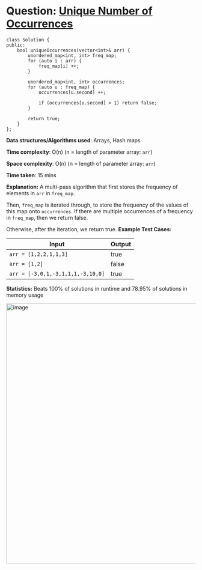 <h1>Question: <a href="https://leetcode.com/problems/unique-number-of-occurrences/description">Unique Number of Occurrences</a></h1>

```
class Solution {
public:
    bool uniqueOccurrences(vector<int>& arr) {
        unordered_map<int, int> freq_map;
        for (auto i : arr) {
            freq_map[i] ++;
        }

        unordered_map<int, int> occurrences;
        for (auto u : freq_map) {
            occurrences[u.second] ++;

            if (occurrences[u.second] > 1) return false;
        }

        return true;
    }
};
```

**Data structures/Algorithms used**: Arrays, Hash maps

**Time complexity**: O(n) (n = length of parameter array: `arr`)

**Space complexity**: O(n) (n = length of parameter array: `arr`)

**Time taken**: 15 mins

**Explanation:**
A multi-pass algorithm that first stores the frequency of elements in `arr` in `freq_map`.

Then, `freq_map` is iterated through, to store the frequency of the values of this map onto `occurrences`. If there are multiple occurrences of a frequency in `freq_map`, then we return false.

Otherwise, after the iteration, we return true.
**Example Test Cases:**


| Input  | Output |
| ------------- | ------------- |
| <code>arr = [1,2,2,1,1,3]</code>  | true |
| <code>arr = [1,2]</code>  | false |
| <code>arr = [-3,0,1,-3,1,1,1,-3,10,0]</code> | true |

**Statistics:** Beats 100% of solutions in runtime and 78.95% of solutions in memory usage

<img width="693" alt="image" src="https://github.com/user-attachments/assets/1eed2a25-efe9-4262-8a19-0b4d01c9bb35" />


